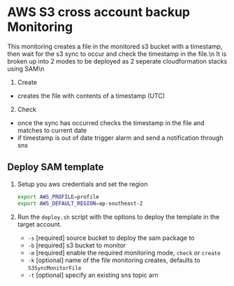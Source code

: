 # AWS S3 cross account backup Monitoring

This monitoring creates a file in the monitored s3 bucket with a timestamp, then wait for the s3 sync to occur and check the timestamp in the file.\n
It is broken up into 2 modes to be deployed as 2 seperate cloudformation stacks using SAM\n

1. Create
  - creates the file with contents of a timestamp (UTC)

2. Check
  - once the sync has occurred checks the timestamp in the file and matches to current date
  - if timestamp is out of date trigger alarm and send a notification through sns

## Deploy SAM template

1. Setup you aws credentials and set the region

    ```bash
    export AWS_PROFILE=profile
    export AWS_DEFAULT_REGION=ap-southeast-2
    ```

2. Run the `deploy.sh` script with the options to deploy the template in the target account.

    - `-s` [required] source bucket to deploy the sam package to
    - `-b` [required] s3 bucket to monitor
    - `-m` [required] enable the required monitoring mode, `check` or `create`
    - `-k` [optional] name of the file monitoring creates, defaults to `S3SyncMonitorFile`
    - `-t` [optional] specify an existing sns topic arn
